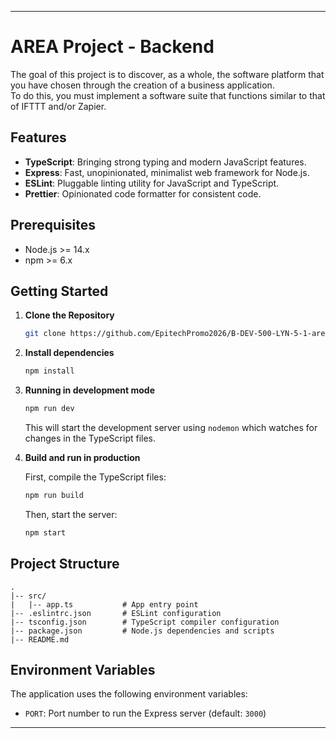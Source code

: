 
---

# AREA Project - Backend

The goal of this project is to discover, as a whole, the software platform that you have chosen through the
creation of a business application.  
To do this, you must implement a software suite that functions similar to that of IFTTT and/or Zapier.

## Features

- **TypeScript**: Bringing strong typing and modern JavaScript features.
- **Express**: Fast, unopinionated, minimalist web framework for Node.js.
- **ESLint**: Pluggable linting utility for JavaScript and TypeScript.
- **Prettier**: Opinionated code formatter for consistent code.

## Prerequisites

- Node.js >= 14.x
- npm >= 6.x

## Getting Started

1. **Clone the Repository**

    ```bash
    git clone https://github.com/EpitechPromo2026/B-DEV-500-LYN-5-1-area-timothe.medico
    ```

2. **Install dependencies**

    ```bash
    npm install
    ```

3. **Running in development mode**

    ```bash
    npm run dev
    ```

   This will start the development server using `nodemon` which watches for changes in the TypeScript files.  
  

4. **Build and run in production**

   First, compile the TypeScript files:

    ```bash
    npm run build
    ```

   Then, start the server:

    ```bash
    npm start
    ```

## Project Structure

```
.
|-- src/
|   |-- app.ts           # App entry point
|-- .eslintrc.json       # ESLint configuration
|-- tsconfig.json        # TypeScript compiler configuration
|-- package.json         # Node.js dependencies and scripts
|-- README.md
```

## Environment Variables

The application uses the following environment variables:

- `PORT`: Port number to run the Express server (default: `3000`)

---

